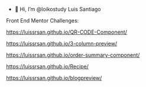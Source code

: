 - 👋 Hi, I’m @loikostudy Luis Santiago

 


Front End Mentor Challenges:

https://luissrsan.github.io/QR-CODE-Component/
     
https://luissrsan.github.io/3-column-preview/

https://luissrsan.github.io/order-summary-component/

https://luissrsan.github.io/Recipe/

https://luissrsan.github.io/blogpreview/
